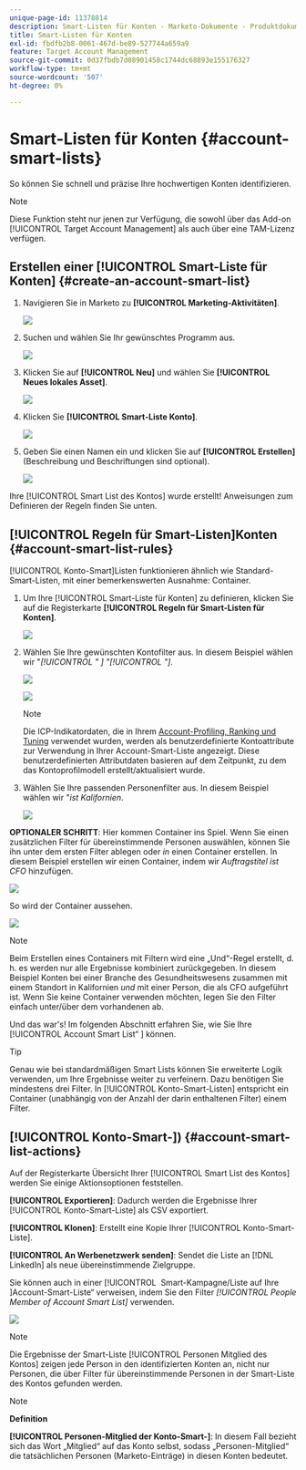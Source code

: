 ```yaml
---
unique-page-id: 11378814
description: Smart-Listen für Konten - Marketo-Dokumente - Produktdokumentation
title: Smart-Listen für Konten
exl-id: fbdfb2b8-0061-467d-be89-527744a659a9
feature: Target Account Management
source-git-commit: 0d37fbdb7d08901458c1744dc68893e155176327
workflow-type: tm+mt
source-wordcount: '507'
ht-degree: 0%

---
```


# Smart-Listen für Konten {#account-smart-lists}

So können Sie schnell und präzise Ihre hochwertigen Konten identifizieren.

>[!NOTE]
>
>Diese Funktion steht nur jenen zur Verfügung, die sowohl über das Add-on [!UICONTROL Target Account Management] als auch über eine TAM-Lizenz verfügen.

## Erstellen einer [!UICONTROL Smart-Liste für Konten] {#create-an-account-smart-list}

1. Navigieren Sie in Marketo zu **[!UICONTROL Marketing-Aktivitäten]**.

   ![](assets/account-smart-lists-1.png)

1. Suchen und wählen Sie Ihr gewünschtes Programm aus.

   ![](assets/account-smart-lists-2.png)

1. Klicken Sie auf **[!UICONTROL Neu]** und wählen Sie **[!UICONTROL Neues lokales Asset]**.

   ![](assets/account-smart-lists-3.png)

1. Klicken Sie **[!UICONTROL Smart-Liste Konto]**.

   ![](assets/account-smart-lists-4.png)

1. Geben Sie einen Namen ein und klicken Sie auf **[!UICONTROL Erstellen]** (Beschreibung und Beschriftungen sind optional).

   ![](assets/account-smart-lists-5.png)

Ihre [!UICONTROL Smart List des Kontos] wurde erstellt! Anweisungen zum Definieren der Regeln finden Sie unten.

## [!UICONTROL Regeln für Smart-Listen]Konten {#account-smart-list-rules}

[!UICONTROL Konto-Smart]Listen funktionieren ähnlich wie Standard-Smart-Listen, mit einer bemerkenswerten Ausnahme: Container.

1. Um Ihre [!UICONTROL Smart-Liste für Konten] zu definieren, klicken Sie auf die Registerkarte **[!UICONTROL Regeln für Smart-Listen für Konten]**.

   ![](assets/account-smart-lists-6.png)

1. Wählen Sie Ihre gewünschten Kontofilter aus. In diesem Beispiel wählen wir &quot;_[!UICONTROL &quot; &#x200B;] &quot;[!UICONTROL &quot;]_.

   ![](assets/account-smart-lists-7.png)

   ![](assets/account-smart-lists-8.png)

   >[!NOTE]
   >
   >Die ICP-Indikatordaten, die in Ihrem [Account-Profiling, Ranking und Tuning](/help/marketo/product-docs/target-account-management/account-profiling/account-profiling-ranking-and-tuning.md) verwendet wurden, werden als benutzerdefinierte Kontoattribute zur Verwendung in Ihrer Account-Smart-Liste angezeigt. Diese benutzerdefinierten Attributdaten basieren auf dem Zeitpunkt, zu dem das Kontoprofilmodell erstellt/aktualisiert wurde.

1. Wählen Sie Ihre passenden Personenfilter aus. In diesem Beispiel wählen wir &quot;_ist Kalifornien_.

   ![](assets/account-smart-lists-9.png)

**OPTIONALER SCHRITT**: Hier kommen Container ins Spiel. Wenn Sie einen zusätzlichen Filter für übereinstimmende Personen auswählen, können Sie ihn unter dem ersten Filter ablegen oder _in_ einen Container erstellen. In diesem Beispiel erstellen wir einen Container, indem wir _Auftragstitel ist CFO_ hinzufügen.

![](assets/account-smart-lists-10.png)

So wird der Container aussehen.

![](assets/account-smart-lists-11.png)

>[!NOTE]
>
>Beim Erstellen eines Containers mit Filtern wird eine „Und“-Regel erstellt, d. h. es werden nur alle Ergebnisse kombiniert zurückgegeben. In diesem Beispiel Konten bei einer Branche des Gesundheitswesens zusammen mit einem Standort in Kalifornien _und_ mit einer Person, die als CFO aufgeführt ist. Wenn Sie keine Container verwenden möchten, legen Sie den Filter einfach unter/über dem vorhandenen ab.

Und das war&#39;s! Im folgenden Abschnitt erfahren Sie, wie Sie Ihre [!UICONTROL Account Smart List“ &#x200B;] können.

>[!TIP]
>
>Genau wie bei standardmäßigen Smart Lists können Sie erweiterte Logik verwenden, um Ihre Ergebnisse weiter zu verfeinern. Dazu benötigen Sie mindestens drei Filter. In [!UICONTROL Konto-Smart-Listen] entspricht ein Container (unabhängig von der Anzahl der darin enthaltenen Filter) einem Filter.

## [!UICONTROL Konto-Smart-]) {#account-smart-list-actions}

Auf der Registerkarte Übersicht Ihrer [!UICONTROL Smart List des Kontos] werden Sie einige Aktionsoptionen feststellen.

**[!UICONTROL Exportieren]**: Dadurch werden die Ergebnisse Ihrer [!UICONTROL Konto-Smart-Liste] als CSV exportiert.

**[!UICONTROL Klonen]**: Erstellt eine Kopie Ihrer [!UICONTROL Konto-Smart-Liste].

**[!UICONTROL An Werbenetzwerk senden]**: Sendet die Liste an [!DNL LinkedIn] als neue übereinstimmende Zielgruppe.

Sie können auch in einer [!UICONTROL &#x200B; Smart-Kampagne/Liste auf Ihre &#x200B;]Account-Smart-Liste“ verweisen, indem Sie den Filter _[!UICONTROL People Member of Account Smart List]_ verwenden.

![](assets/account-smart-lists-12.png)

>[!NOTE]
>
>Die Ergebnisse der Smart-Liste [!UICONTROL Personen Mitglied des Kontos] zeigen jede Person in den identifizierten Konten an, nicht nur Personen, die über Filter für übereinstimmende Personen in der Smart-Liste des Kontos gefunden werden.

>[!NOTE]
>
>**Definition**
>
>**[!UICONTROL Personen-Mitglied der Konto-Smart-]**: In diesem Fall bezieht sich das Wort „Mitglied“ auf das Konto selbst, sodass „Personen-Mitglied“ die tatsächlichen Personen (Marketo-Einträge) in diesen Konten bedeutet.
